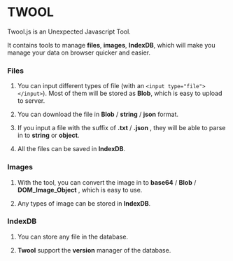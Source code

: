 # TWOOL

Twool.js is an Unexpected Javascript Tool.

It contains tools to manage **files**, **images**, **IndexDB**, which will make you manage your data on browser quicker and easier.

### Files

1. You can input different types of file (with an `<input type="file"></input>`). Most of them will be stored as **Blob**, which is easy to upload to server.

2. You can download the file in **Blob** / **string** / **json** format.

3. If you input a file with the suffix of **.txt** / **.json** , they will be able to parse in to **string** or **object**.

4. All the files can be saved in **IndexDB**.

### Images

1. With the tool, you can convert the image in to **base64** / **Blob** / **DOM_Image_Object** , which is easy to use.

2. Any types of image can be stored in **IndexDB**.

### IndexDB

1. You can store any file in the database.

2. **Twool** support the **version** manager of the database.